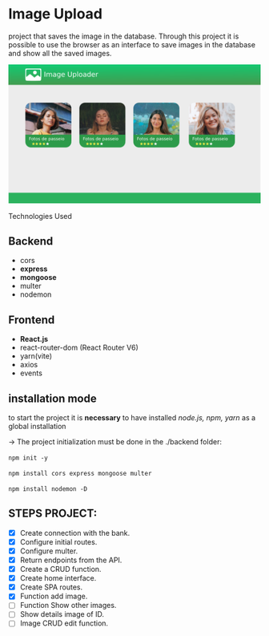 # Image Upload
project that saves the image in the database. Through this project it is possible to use the browser as an interface to save images in the database and show all the saved images.

![Preview do App](./preview.png)

Technologies Used

## Backend
* cors 
* **express**
* **mongoose**
* multer 
* nodemon

## Frontend
* **React.js**
* react-router-dom (React Router V6)
* yarn(vite)
* axios
* events

## installation mode
to start the project it is **necessary** to have installed _node.js, npm, yarn_ as a global installation

-> The project initialization must be done in the ./backend folder:

``` npm init -y ```

``` npm install cors express mongoose multer ```

``` npm install nodemon -D ```

## STEPS PROJECT:

- [x] Create connection with the bank.
- [x] Configure initial routes.
- [x] Configure multer.
- [x] Return endpoints from the API.
- [x] Create a CRUD function. 
- [x] Create home interface.
- [x] Create SPA routes.
- [x] Function add image.
- [ ] Function Show other images.
- [ ] Show details image of ID.
- [ ] Image CRUD edit function.